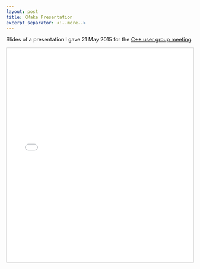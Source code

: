 ```yaml
---
layout: post
title: CMake Presentation
excerpt_separator: <!--more-->
---
```


Slides of a presentation I gave 21 May 2015 for the [C++ user group meeting](http://www.meetup.com/MUCplusplus/events/222396899/).

<!--more-->

<iframe
  src="//www.slideshare.net/slideshow/embed_code/key/8ArXI0cb8eaBHu"
  width="720"
  height="579"
  frameborder="0"
  marginwidth="0"
  marginheight="0"
  scrolling="no"
  style="border:1px solid #CCC; border-width:1px; margin-bottom:5px; max-width: 100%;"
  allowfullscreen></iframe>
